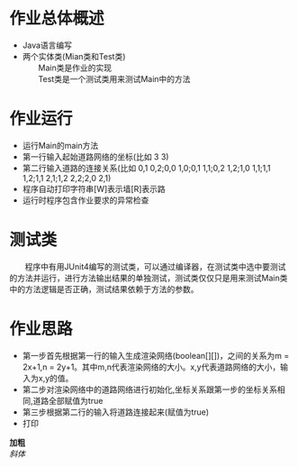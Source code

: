 # 作业总体概述
- Java语言编写
- 两个实体类(Mian类和Test类)  
&nbsp;&nbsp;&nbsp;&nbsp;&nbsp;&nbsp;&nbsp;Main类是作业的实现  
&nbsp;&nbsp;&nbsp;&nbsp;&nbsp;&nbsp;&nbsp;Test类是一个测试类用来测试Main中的方法  
# 作业运行
- 运行Main的main方法  
- 第一行输入起始道路网络的坐标(比如 3 3)  
- 第二行输入道路的连接关系(比如 0,1 0,2;0,0 1,0;0,1 1,1;0,2 1,2;1,0 1,1;1,1 1,2;1,1 2,1;1,2 2,2;2,0 2,1)
- 程序自动打印字符串[W]表示墙[R]表示路
- 运行时程序包含作业要求的异常检查
# 测试类
&nbsp;&nbsp;&nbsp;&nbsp;&nbsp;&nbsp;&nbsp;程序中有用JUnit4编写的测试类，可以通过编译器，在测试类中选中要测试的方法并运行，进行方法输出结果的单独测试，测试类仅仅只是用来测试Main类中的方法逻辑是否正确，测试结果依赖于方法的参数。
# 作业思路
- 第一步首先根据第一行的输入生成渲染网络(boolean[][])，之间的关系为m = 2x+1,n = 2y+1。其中m,n代表渲染网络的大小。x,y代表道路网络的大小，输入为x,y的值。
- 第二步对渲染网络中的道路网络进行初始化,坐标关系跟第一步的坐标关系相同,道路全部赋值为true
- 第三步根据第二行的输入将道路连接起来(赋值为true)
- 打印

**加粗**  
*斜体*
